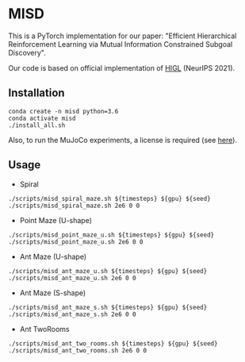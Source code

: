# MISD
This is a PyTorch implementation for our paper: "Efficient Hierarchical Reinforcement Learning via Mutual Information Constrained Subgoal Discovery".

Our code is based on official implementation of [HIGL](https://github.com/junsu-kim97/HIGL) (NeurIPS 2021).
## Installation
```
conda create -n misd python=3.6
conda activate misd
./install_all.sh
```
Also, to run the MuJoCo experiments, a license is required (see [here](https://www.roboti.us/license.html)).

## Usage

- Spiral
```
./scripts/misd_spiral_maze.sh ${timesteps} ${gpu} ${seed}
./scripts/misd_spiral_maze.sh 2e6 0 0
```

- Point Maze (U-shape)
```
./scripts/misd_point_maze_u.sh ${timesteps} ${gpu} ${seed}
./scripts/misd_point_maze_u.sh 2e6 0 0
```

- Ant Maze (U-shape)
```
./scripts/misd_ant_maze_u.sh ${timesteps} ${gpu} ${seed}
./scripts/misd_ant_maze_u.sh 2e6 0 0
```

- Ant Maze (S-shape)
```
./scripts/misd_ant_maze_s.sh ${timesteps} ${gpu} ${seed}
./scripts/misd_ant_maze_s.sh 2e6 0 0
```

- Ant TwoRooms
```
./scripts/misd_ant_two_rooms.sh ${timesteps} ${gpu} ${seed}
./scripts/misd_ant_two_rooms.sh 2e6 0 0
```







